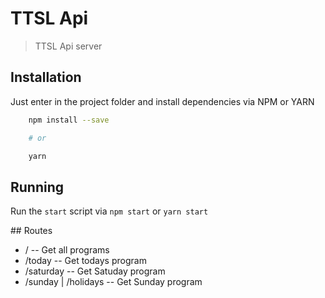 # TTSL Api
> TTSL Api server

## Installation
Just enter in the project folder and install dependencies via NPM or YARN
```bash
    npm install --save

    # or 

    yarn
```

## Running
Run the `start` script via `npm start` or `yarn start`

## Routes
- / -- Get all programs
- /today -- Get todays program
- /saturday -- Get Satuday program
- /sunday | /holidays -- Get Sunday program
